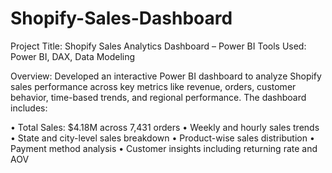 # Shopify-Sales-Dashboard
Project Title: Shopify Sales Analytics Dashboard – Power BI
Tools Used: Power BI, DAX, Data Modeling

Overview:
Developed an interactive Power BI dashboard to analyze Shopify sales performance across key metrics like revenue, orders, customer behavior, time-based trends, and regional performance. The dashboard includes:

• Total Sales: $4.18M across 7,431 orders
• Weekly and hourly sales trends
• State and city-level sales breakdown
• Product-wise sales distribution
• Payment method analysis
• Customer insights including returning rate and AOV
